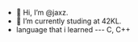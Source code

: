 - 👋 Hi, I’m @jaxz.
- 🌱 I’m currently studing at 42KL.
-   language that i learned --- C, C++


<!---
JaxzTan/JaxzTan is a ✨ special ✨ repository because its `README.md` (this file) appears on your GitHub profile.
You can click the Preview link to take a look at your changes.
--->
